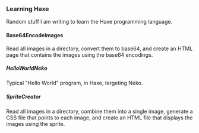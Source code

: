 ### Learning Haxe
Random stuff I am writing to learn the Haxe programming language.

#### Base64EncodeImages
Read all images in a directory, convert them to base64, and create an HTML page that contains the
images using the base64 encodings.

##### HelloWorldNeko
Typical "Hello World" program, in Haxe, targeting Neko.

##### SpriteCreator
Read all images in a directory, combine them into a single image, generate a CSS file that points
to each image, and create an HTML file that displays the images using the sprite.